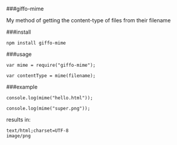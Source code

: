 ###giffo-mime

My method of getting the content-type of files from their filename


###install

	npm install giffo-mime


###usage 

	var mime = require("giffo-mime");

	var contentType = mime(filename);


###example
	
	console.log(mime("hello.html"));

	console.log(mime("super.png"));

results in:

	text/html;charset=UTF-8
	image/png